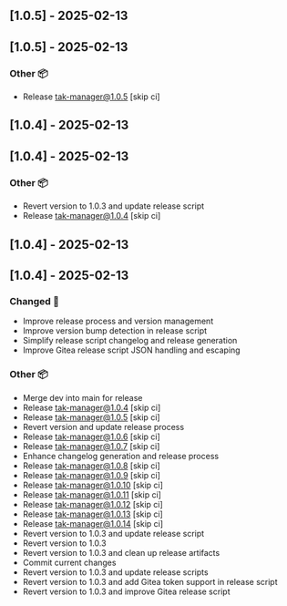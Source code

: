 ## [1.0.5] - 2025-02-13

## [1.0.5] - 2025-02-13


### Other 📦


- Release tak-manager@1.0.5 [skip ci]

## [1.0.4] - 2025-02-13

## [1.0.4] - 2025-02-13


### Other 📦


- Revert version to 1.0.3 and update release script
- Release tak-manager@1.0.4 [skip ci]

## [1.0.4] - 2025-02-13

## [1.0.4] - 2025-02-13


### Changed 🔄


- Improve release process and version management
- Improve version bump detection in release script
- Simplify release script changelog and release generation
- Improve Gitea release script JSON handling and escaping


### Other 📦


- Merge dev into main for release
- Release tak-manager@1.0.4 [skip ci]
- Release tak-manager@1.0.5 [skip ci]
- Revert version and update release process
- Release tak-manager@1.0.6 [skip ci]
- Release tak-manager@1.0.7 [skip ci]
- Enhance changelog generation and release process
- Release tak-manager@1.0.8 [skip ci]
- Release tak-manager@1.0.9 [skip ci]
- Release tak-manager@1.0.10 [skip ci]
- Release tak-manager@1.0.11 [skip ci]
- Release tak-manager@1.0.12 [skip ci]
- Release tak-manager@1.0.13 [skip ci]
- Release tak-manager@1.0.14 [skip ci]
- Revert version to 1.0.3 and update release script
- Revert version to 1.0.3
- Revert version to 1.0.3 and clean up release artifacts
- Commit current changes
- Revert version to 1.0.3 and update release scripts
- Revert version to 1.0.3 and add Gitea token support in release script
- Revert version to 1.0.3 and improve Gitea release script

